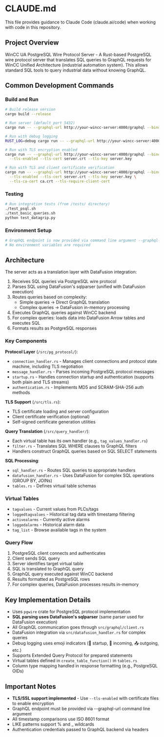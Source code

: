 # CLAUDE.md

This file provides guidance to Claude Code (claude.ai/code) when working with code in this repository.

## Project Overview

WinCC UA PostgreSQL Wire Protocol Server - A Rust-based PostgreSQL wire protocol server that translates SQL queries to GraphQL requests for WinCC Unified Architecture (industrial automation system). This allows standard SQL tools to query industrial data without knowing GraphQL.

## Common Development Commands

### Build and Run
```bash
# Build release version
cargo build --release

# Run server (default port 5432)
cargo run -- --graphql-url http://your-wincc-server:4000/graphql --bind-addr 127.0.0.1:5432

# Run with debug logging
RUST_LOG=debug cargo run -- --graphql-url http://your-wincc-server:4000/graphql --debug --bind-addr 127.0.0.1:5433

# Run with TLS encryption enabled
cargo run -- --graphql-url http://your-wincc-server:4000/graphql --bind-addr 127.0.0.1:5432 \
  --tls-enabled --tls-cert server.crt --tls-key server.key

# Run with TLS and client certificate verification
cargo run -- --graphql-url http://your-wincc-server:4000/graphql --bind-addr 127.0.0.1:5432 \
  --tls-enabled --tls-cert server.crt --tls-key server.key \
  --tls-ca-cert ca.crt --tls-require-client-cert
```

### Testing
```bash
# Run integration tests (from /tests/ directory)
./test_psql.sh
./test_basic_queries.sh
python test_datagrip.py
```

### Environment Setup
```bash
# GraphQL endpoint is now provided via command line argument --graphql-url
# No environment variables are required
```

## Architecture

The server acts as a translation layer with DataFusion integration:
1. Receives SQL queries via PostgreSQL wire protocol
2. Parses SQL using DataFusion's sqlparser (unified with DataFusion execution)
3. Routes queries based on complexity:
   - Simple queries → Direct GraphQL translation
   - Complex queries → DataFusion in-memory processing
4. Executes GraphQL queries against WinCC backend
5. For complex queries: loads data into DataFusion Arrow tables and executes SQL
6. Formats results as PostgreSQL responses

### Key Components

**Protocol Layer** (`/src/pg_protocol/`):
- `connection_handler.rs` - Manages client connections and protocol state machine, including TLS negotiation
- `message_handler.rs` - Parses incoming PostgreSQL protocol messages
- `startup.rs` - Handles connection startup and authentication (supports both plain and TLS streams)
- `authentication.rs` - Implements MD5 and SCRAM-SHA-256 auth methods

**TLS Support** (`/src/tls.rs`):
- TLS certificate loading and server configuration
- Client certificate verification (optional)
- Self-signed certificate generation utilities

**Query Translation** (`/src/query_handler/`):
- Each virtual table has its own handler (e.g., `tag_values_handler.rs`)
- `filter.rs` - Translates SQL WHERE clauses to GraphQL filters
- Handlers construct GraphQL queries based on SQL SELECT statements

**SQL Processing**:
- `sql_handler.rs` - Routes SQL queries to appropriate handlers
- `datafusion_handler.rs` - Uses DataFusion for complex SQL operations (GROUP BY, JOINs)
- `tables.rs` - Defines virtual table schemas

### Virtual Tables

- `tagvalues` - Current values from PLCs/tags
- `loggedtagvalues` - Historical tag data with timestamp filtering
- `activealarms` - Currently active alarms
- `loggedalarms` - Historical alarm data
- `tag_list` - Browse available tags in the system

### Query Flow

1. PostgreSQL client connects and authenticates
2. Client sends SQL query
3. Server identifies target virtual table
4. SQL is translated to GraphQL query
5. GraphQL query executed against WinCC backend
6. Results formatted as PostgreSQL rows
7. For complex queries, DataFusion processes results in-memory

## Key Implementation Details

- Uses `pgwire` crate for PostgreSQL protocol implementation
- **SQL parsing uses DataFusion's sqlparser** (same parser used for DataFusion execution)
- All GraphQL communication goes through `src/graphql/client.rs`
- DataFusion integration via `src/datafusion_handler.rs` for complex queries
- Debug logging uses emoji indicators (🚀 startup, 📨 incoming, 📤 outgoing, etc.)
- Supports Extended Query Protocol for prepared statements
- Virtual tables defined in `create_table_function()` in `tables.rs`
- Column type mapping handled in response formatting (e.g., PostgreSQL OIDs)

## Important Notes

- **TLS/SSL support implemented** - Use `--tls-enabled` with certificate files to enable encryption
- GraphQL endpoint must be provided via --graphql-url command line argument
- All timestamp comparisons use ISO 8601 format
- LIKE patterns support % and _ wildcards
- Authentication credentials passed to GraphQL backend via headers
